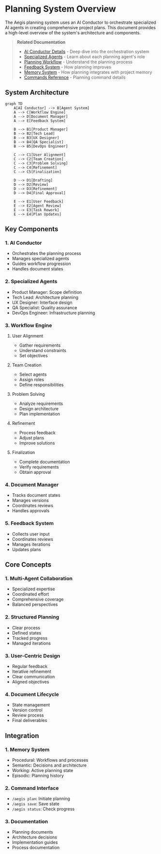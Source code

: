 # Planning System Overview

The Aegis planning system uses an AI Conductor to orchestrate specialized AI agents in creating comprehensive project plans. This document provides a high-level overview of the system's architecture and components.

> **Related Documentation**
> - [AI Conductor Details](./conductor.md) - Deep dive into the orchestration system
> - [Specialized Agents](./agents.md) - Learn about each planning agent's role
> - [Planning Workflow](./workflow.md) - Understand the planning process
> - [Feedback System](./feedback.md) - How planning improves
> - [Memory System](../memory_system.md) - How planning integrates with project memory
> - [Commands Reference](../commands/aegis_plan.md) - Planning command details

## System Architecture

```mermaid
graph TD
    A[AI Conductor] --> B[Agent System]
    A --> C[Workflow Engine]
    A --> D[Document Manager]
    A --> E[Feedback System]
    
    B --> B1[Product Manager]
    B --> B2[Tech Lead]
    B --> B3[UX Designer]
    B --> B4[QA Specialist]
    B --> B5[DevOps Engineer]
    
    C --> C1[User Alignment]
    C --> C2[Team Creation]
    C --> C3[Problem Solving]
    C --> C4[Refinement]
    C --> C5[Finalization]
    
    D --> D1[Drafting]
    D --> D2[Review]
    D --> D3[Refinement]
    D --> D4[Final Approval]
    
    E --> E1[User Feedback]
    E --> E2[Agent Review]
    E --> E3[Task Rework]
    E --> E4[Plan Updates]
```

## Key Components

### 1. AI Conductor
- Orchestrates the planning process
- Manages specialized agents
- Guides workflow progression
- Handles document states

### 2. Specialized Agents
- Product Manager: Scope definition
- Tech Lead: Architecture planning
- UX Designer: Interface design
- QA Specialist: Quality assurance
- DevOps Engineer: Infrastructure planning

### 3. Workflow Engine
1. User Alignment
   - Gather requirements
   - Understand constraints
   - Set objectives

2. Team Creation
   - Select agents
   - Assign roles
   - Define responsibilities

3. Problem Solving
   - Analyze requirements
   - Design architecture
   - Plan implementation

4. Refinement
   - Process feedback
   - Adjust plans
   - Improve solutions

5. Finalization
   - Complete documentation
   - Verify requirements
   - Obtain approval

### 4. Document Manager
- Tracks document states
- Manages versions
- Coordinates reviews
- Handles approvals

### 5. Feedback System
- Collects user input
- Coordinates reviews
- Manages iterations
- Updates plans

## Core Concepts

### 1. Multi-Agent Collaboration
- Specialized expertise
- Coordinated effort
- Comprehensive coverage
- Balanced perspectives

### 2. Structured Planning
- Clear process
- Defined states
- Tracked progress
- Managed iterations

### 3. User-Centric Design
- Regular feedback
- Iterative refinement
- Clear communication
- Aligned objectives

### 4. Document Lifecycle
- State management
- Version control
- Review process
- Final deliverables

## Integration

### 1. Memory System
- Procedural: Workflows and processes
- Semantic: Decisions and architecture
- Working: Active planning state
- Episodic: Planning history

### 2. Command Interface
- `/aegis plan`: Initiate planning
- `/aegis save`: Save state
- `/aegis status`: Check progress

### 3. Documentation
- Planning documents
- Architecture decisions
- Implementation guides
- Process documentation
